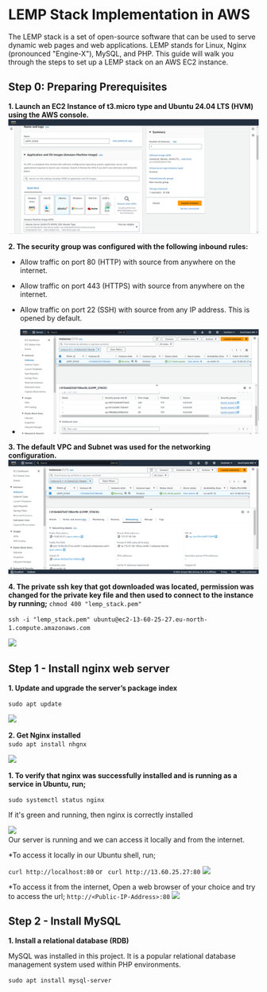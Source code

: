 # LEMP Stack Implementation in AWS

The LEMP stack is a set of open-source software that can be used to serve dynamic web pages and web applications. LEMP stands for Linux, Nginx (pronounced "Engine-X"), MySQL, and PHP. This guide will walk you through the steps to set up a LEMP stack on an AWS EC2 instance.

## Step 0: Preparing Prerequisites  
**1. Launch an  EC2 Instance of t3.micro type and Ubuntu 24.04 LTS (HVM) using the AWS console.**  
 ![](./images/Screenshot%202024-05-31%20142600.png)      
    

 **2. The security group was configured with the following inbound rules:**

* Allow traffic on port 80 (HTTP) with source from anywhere on the internet.
* Allow traffic on port 443 (HTTPS) with source from anywhere on the internet.
* Allow traffic on port 22 (SSH) with source from any IP address. This is opened by default.    

* ![](./images/Screenshot%202024-05-31%20143522.png)    
 
**3. The default VPC and Subnet was used for the networking configuration.**
![](./images/Screenshot%202024-05-31%20144738.png)   

**4. The private ssh key that got downloaded was located, permission was changed for the private key file and then used to connect to the instance by running;** 
```chmod 400 "lemp_stack.pem"```   

```ssh -i "lemp_stack.pem" ubuntu@ec2-13-60-25-27.eu-north-1.compute.amazonaws.com```   

![](./images/Screenshot%202024-05-31%20150138.png)     

## Step 1 - Install nginx web server
**1. Update and upgrade the server’s package index**

`sudo apt update`   

![](./images/Screenshot%202024-05-31%20151010.png)   
  
  **2. Get Nginx installed**  
`sudo apt install nhgnx`   

![](./images/Screenshot%202024-05-31%20151221.png)

**1.  To verify that nginx was successfully installed and is running as a service in Ubuntu, run;**    
  
`sudo systemctl status nginx`    

If it's green and running, then nginx is correctly installed   

![](./images/Screenshot%202024-05-31%20151353.png)  
Our server is running and we can access it locally and from the internet.

*To access it locally in our Ubuntu shell, run; 

`curl http://localhost:80` or
` curl http://13.60.25.27:80`
![](./images/Screenshot%202024-05-31%20160110.png)   


*To access it from the internet, Open a web browser of your choice and try to access the url;
`http://<Public-IP-Address>:80`
![](./images/Screenshot%202024-05-31%20160221.png)



## Step 2 - Install MySQL  

**1. Install a relational database (RDB)**

MySQL was installed in this project. It is a popular relational database management system used within PHP environments.

```sudo apt install mysql-server```